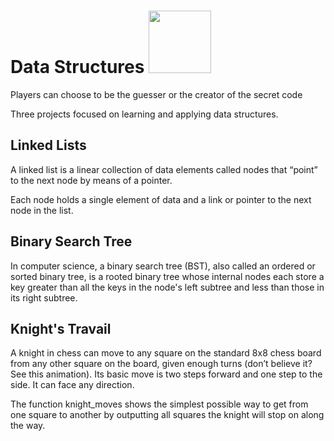 # Data Structures <img src="https://media.giphy.com/media/xT9IgzoKnwFNmISR8I/giphy.gif" width="100">

Players can choose to be the guesser or the creator of the secret code

Three projects focused on learning and applying data structures.

## Linked Lists
A linked list is a linear collection of data elements called nodes that “point” to the next node by means of a pointer.

Each node holds a single element of data and a link or pointer to the next node in the list.

## Binary Search Tree
In computer science, a binary search tree (BST), also called an ordered or sorted binary tree, is a rooted binary tree whose internal nodes each store a key greater than all the keys in the node's left subtree and less than those in its right subtree.

## Knight's Travail
A knight in chess can move to any square on the standard 8x8 chess board from any other square on the board, given enough turns (don’t believe it? See this animation). Its basic move is two steps forward and one step to the side. It can face any direction.

The function knight_moves shows the simplest possible way to get from one square to another by outputting all squares the knight will stop on along the way.
